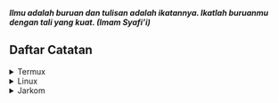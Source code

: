 **_Ilmu adalah buruan dan tulisan adalah ikatannya. Ikatlah buruanmu dengan tali yang kuat. (Imam Syafi’i)_**

## Daftar Catatan

<details>
    <summary>Termux</summary>

- [Mengenal Termux](./termux/mengenal-termux.md)
- [Sistem File Termux](./termux/sisem-file-termux.md)
- [Cara Kerja Termux](./termux/cara-kerja-termux.md)
- [Menggunakan Pacman Di Termux](./termux/pacman.md)
</details>

<details>
    <summary>Linux</summary>

- [Pengenalan Linux](./linux/pengenalan-linux.md)
- [Sistem File Linux](./linux/sistem-file-linux.md)
- [Belajar Peruntah Linux(Termux) Dengan Man Pages](./linux/cara-menggunakan-manpages.md)
</details>

<details>
    <summary>Jarkom</summary>

- [Internet Dan Protokol](./jarkom/internet-dan-protokol.md)
</details>
